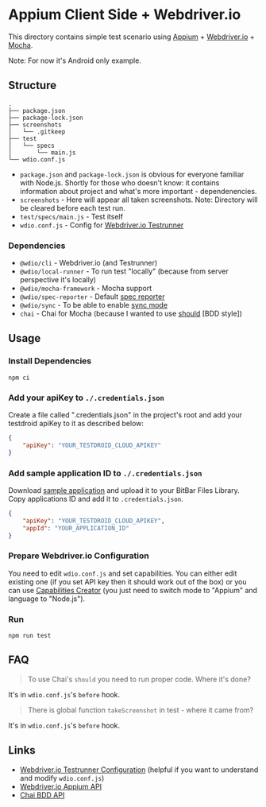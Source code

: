 # Appium Client Side + Webdriver.io

This directory contains simple test scenario using
[Appium](http://appium.io/) + [Webdriver.io](https://webdriver.io/) + [Mocha](https://mochajs.org/).

Note: For now it's Android only example.

## Structure

```
.
├── package.json
├── package-lock.json
├── screenshots
│   └── .gitkeep
├── test
│   └── specs
│       └── main.js
└── wdio.conf.js
```

* `package.json` and `package-lock.json` is obvious for everyone familiar with Node.js. Shortly for those who doesn't know:
it contains information about project and what's more important - dependenencies.
* `screenshots` - Here will appear all taken screenshots. Note: Directory will be cleared before each test run.
* `test/specs/main.js` - Test itself
* `wdio.conf.js` - Config for [Webdriver.io Testrunner](https://webdriver.io/docs/gettingstarted.html)

### Dependencies

* `@wdio/cli` - Webdriver.io (and Testrunner)
* `@wdio/local-runner` - To run test "locally" (because from server perspective it's locally)
* `@wdio/mocha-framework` - Mocha support
* `@wdio/spec-reporter` - Default [spec reporter](https://webdriver.io/docs/spec-reporter.html)
* `@wdio/sync` - To be able to enable [sync mode](https://webdriver.io/docs/sync-vs-async.html)
* `chai` - Chai for Mocha (because I wanted to use [should](https://www.chaijs.com/guide/styles/#should) [BDD style])

## Usage

### Install Dependencies

```
npm ci
```
### Add your apiKey to `./.credentials.json`

Create a file called ".credentials.json" in the project's root and add your testdroid apiKey to it as described below:

```json
{
    "apiKey": "YOUR_TESTDROID_CLOUD_APIKEY"
}
```

### Add sample application ID to `./.credentials.json`
Download [sample application](https://github.com/bitbar/test-samples/blob/master/apps/android/bitbar-sample-app.apk) and upload it to your BitBar Files Library. Copy applications ID and add it to  `.credentials.json`.

```json
{
    "apiKey": "YOUR_TESTDROID_CLOUD_APIKEY",
    "appId": "YOUR_APPLICATION_ID"
}
```

### Prepare Webdriver.io Configuration

You need to edit `wdio.conf.js` and set capabilities. You can either edit existing one (if you set API key then it should
work out of the box) or you can use [Capabilities Creator](https://staging.bitbar.com/#public/capabilities-creator) (you just need
to switch mode to "Appium" and language to "Node.js").

### Run

```
npm run test
```

## FAQ

> To use Chai's `should` you need to run proper code. Where it's done?

It's in `wdio.conf.js`'s `before` hook.

> There is global function `takeScreenshot` in test - where it came from?

It's in `wdio.conf.js`'s `before` hook.

## Links

* [Webdriver.io Testrunner Configuration](https://webdriver.io/docs/configurationfile.html) (helpful if you want to understand and modify `wdio.conf.js`)
* [Webdriver.io Appium API](https://webdriver.io/docs/api/appium.html)
* [Chai BDD API](https://www.chaijs.com/api/bdd/)
